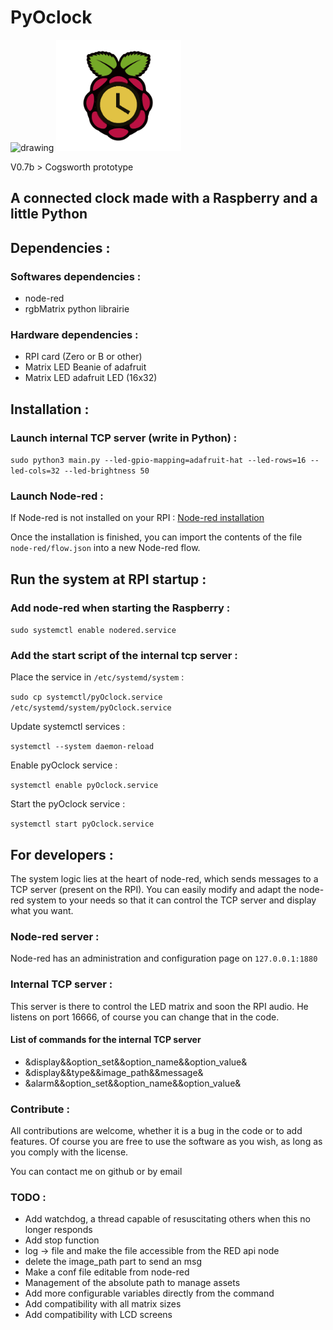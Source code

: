 # PyOclock 
<img src="https://img.shields.io/badge/coverage-50%25-yellowgreen.svg" alt="drawing" width="200"/>

<img src="https://raw.githubusercontent.com/thewrath/pyOclock/master/credentials/logo.png" alt="drawing" width="200"/>

V0.7b > Cogsworth prototype

## A connected clock made with a Raspberry and a little Python  

## Dependencies :

### Softwares dependencies : 

- node-red
- rgbMatrix python librairie 

### Hardware dependencies : 

- RPI card (Zero or B or other)
- Matrix LED Beanie of adafruit 
- Matrix LED adafruit LED (16x32)

## Installation :

### Launch internal TCP server (write in Python) : 

`sudo python3 main.py --led-gpio-mapping=adafruit-hat --led-rows=16 --led-cols=32 --led-brightness 50`

### Launch Node-red : 

If Node-red is not installed on your RPI : [Node-red installation](https://nodered.org/docs/hardware/raspberrypi)

Once the installation is finished, you can import the contents of the file `node-red/flow.json` into a new Node-red flow.

## Run the system at RPI startup : 

### Add node-red when starting the Raspberry : 

`sudo systemctl enable nodered.service`

### Add the start script of the internal tcp server : 

Place the service in `/etc/systemd/system` :

`sudo cp systemctl/pyOclock.service /etc/systemd/system/pyOclock.service`

Update systemctl services : 

`systemctl --system daemon-reload`

Enable pyOclock service : 

`systemctl enable pyOclock.service`

Start the pyOclock service :

`systemctl start pyOclock.service`

## For developers : 

The system logic lies at the heart of node-red, which sends messages to a TCP server (present on the RPI).
You can easily modify and adapt the node-red system to your needs so that it can control the TCP server and display what you want. 

### Node-red server : 

Node-red has an administration and configuration page on `127.0.0.1:1880`

### Internal TCP server :

This server is there to control the LED matrix and soon the RPI audio. 
He listens on port 16666, of course you can change that in the code.

#### List of commands for the internal TCP server  

- &display&&option_set&&option_name&&option_value&
- &display&&type&&image_path&&message&
- &alarm&&option_set&&option_name&&option_value&


### Contribute :

All contributions are welcome, whether it is a bug in the code or to add features.
Of course you are free to use the software as you wish, as long as you comply with the license. 

You can contact me on github or by email 

### TODO : 

- Add watchdog, a thread capable of resuscitating others when this no longer responds 
- Add stop function  
- log -> file and make the file accessible from the RED api node 
- delete the image_path part to send an msg 
- Make a conf file editable from node-red 
- Management of the absolute path to manage assets 
- Add more configurable variables directly from the command 
- Add compatibility with all matrix sizes 
- Add compatibility with LCD screens 
